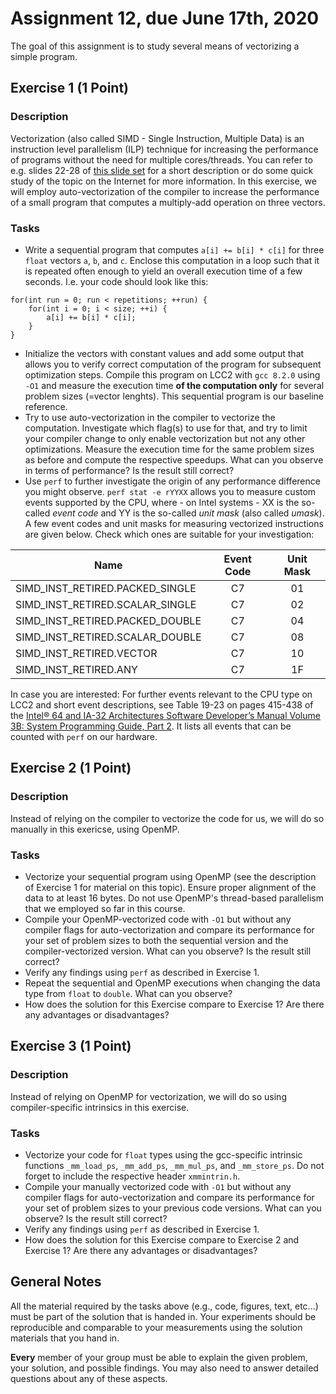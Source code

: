 # Assignment 12, due June 17th, 2020

The goal of this assignment is to study several means of vectorizing a simple program.


## Exercise 1 (1 Point)

### Description

Vectorization (also called SIMD - Single Instruction, Multiple Data) is an instruction level parallelism (ILP) technique for increasing the performance of programs without the need for multiple cores/threads. You can refer to e.g. slides 22-28 of [this slide set](https://github.com/philippgs/uibk_parsys_19/blob/master/lecture/09_openmp_advanced.pdf) for a short description or do some quick study of the topic on the Internet for more information. In this exercise, we will employ auto-vectorization of the compiler to increase the performance of a small program that computes a multiply-add operation on three vectors.

### Tasks

- Write a sequential program that computes `a[i] += b[i] * c[i]` for three `float` vectors `a`, `b`, and `c`. Enclose this computation in a loop such that it is repeated often enough to yield an overall execution time of a few seconds. I.e. your code should look like this:
```
for(int run = 0; run < repetitions; ++run) {
    for(int i = 0; i < size; ++i) {
        a[i] += b[i] * c[i];
    }
}
```
- Initialize the vectors with constant values and add some output that allows you to verify correct computation of the program for subsequent optimization steps. Compile this program on LCC2 with `gcc 8.2.0` using `-O1` and measure the execution time **of the computation only** for several problem sizes (=vector lenghts). This sequential program is our baseline reference.
- Try to use auto-vectorization in the compiler to vectorize the computation. Investigate which flag(s) to use for that, and try to limit your compiler change to only enable vectorization but not any other optimizations. Measure the execution time for the same problem sizes as before and compute the respective speedups. What can you observe in terms of performance? Is the result still correct?
- Use `perf` to further investigate the origin of any performance difference you might observe. `perf stat -e rYYXX` allows you to measure custom events supported by the CPU, where - on Intel systems - XX is the so-called *event code* and YY is the so-called *unit mask* (also called *umask*). A few event codes and unit masks for measuring vectorized instructions are given below. Check which ones are suitable for your investigation:

| Name                            | Event Code | Unit Mask |
|---------------------------------|:----------:|:---------:|
| SIMD_INST_RETIRED.PACKED_SINGLE |     C7     |    01     |
| SIMD_INST_RETIRED.SCALAR_SINGLE |     C7     |    02     |
| SIMD_INST_RETIRED.PACKED_DOUBLE |     C7     |    04     |
| SIMD_INST_RETIRED.SCALAR_DOUBLE |     C7     |    08     |
| SIMD_INST_RETIRED.VECTOR        |     C7     |    10     |
| SIMD_INST_RETIRED.ANY           |     C7     |    1F     |

In case you are interested: For further events relevant to the CPU type on LCC2 and short event descriptions, see Table 19-23 on pages 415-438 of the [Intel® 64 and IA-32 Architectures Software Developer’s Manual Volume 3B: System Programming Guide, Part 2](https://www.intel.com/content/www/us/en/architecture-and-technology/64-ia-32-architectures-software-developer-vol-3b-part-2-manual.html). It lists all events that can be counted with `perf` on our hardware.


## Exercise 2 (1 Point)

### Description

Instead of relying on the compiler to vectorize the code for us, we will do so manually in this exericse, using OpenMP.

### Tasks

- Vectorize your sequential program using OpenMP (see the description of Exercise 1 for material on this topic). Ensure proper alignment of the data to at least 16 bytes. Do not use OpenMP's thread-based parallelism that we employed so far in this course.
- Compile your OpenMP-vectorized code with `-O1` but without any compiler flags for auto-vectorization and compare its performance for your set of problem sizes to both the sequential version and the compiler-vectorized version. What can you observe? Is the result still correct?
- Verify any findings using `perf` as described in Exercise 1.
- Repeat the sequential and OpenMP executions when changing the data type from `float` to `double`. What can you observe?
- How does the solution for this Exercise compare to Exercise 1? Are there any advantages or disadvantages?

## Exercise 3 (1 Point)

### Description

Instead of relying on OpenMP for vectorization, we will do so using compiler-specific intrinsics in this exercise.

### Tasks

- Vectorize your code for `float` types using the gcc-specific intrinsic functions `_mm_load_ps`, `_mm_add_ps`, `_mm_mul_ps`, and `_mm_store_ps`. Do not forget to include the respective header `xmmintrin.h`.
- Compile your manually vectorized code with `-O1` but without any compiler flags for auto-vectorization  and compare its performance for your set of problem sizes to your previous code versions. What can you observe? Is the result still correct?
- Verify any findings using `perf` as described in Exercise 1.
- How does the solution for this Exercise compare to Exercise 2 and Exercise 1? Are there any advantages or disadvantages?

## General Notes

All the material required by the tasks above (e.g., code, figures, text, etc...) must be part of the solution that is handed in. Your experiments should be reproducible and comparable to your measurements using the solution materials that you hand in.

**Every** member of your group must be able to explain the given problem, your solution, and possible findings. You may also need to answer detailed questions about any of these aspects.